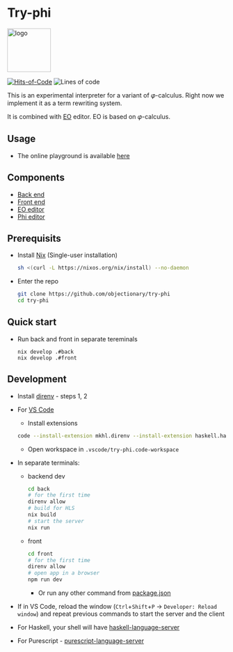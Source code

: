 # Try-phi

<img alt="logo" src="https://www.objectionary.com/cactus.svg" height="100px" />

[![Hits-of-Code](https://hitsofcode.com/github/objectionary/try-phi?branch=main)](https://hitsofcode.com/view/github/objectionary/try-phi?branch=main)
![Lines of code](https://img.shields.io/tokei/lines/github/objectionary/try-phi?style=flat-square)

This is an experimental interpreter for a variant of 𝜑-calculus.
Right now we implement it as a term rewriting system.

It is combined with [EO](https://github.com/objectionary/eo) editor. EO is based on 𝜑-calculus.

## Usage

- The online playground is available [here](https://www.objectionary.com/try-phi/?editor=phi&snippet=%5B%0A%20%20a%20-%3E%203%2C%0A%20%20b%20-%3E%20%5E0.a%0A%5D.b)

## Components

- [Back end](./back/)
- [Front end](./front/)
- [EO editor](https://github.com/br4ch1st0chr0n3/eo-editor)
- [Phi editor](https://github.com/br4ch1st0chr0n3/phi-editor)

## Prerequisits

- Install [Nix](https://nixos.org/download.html) (Single-user installation)
  ```sh
  sh <(curl -L https://nixos.org/nix/install) --no-daemon
  ```

- Enter the repo
  ```sh
  git clone https://github.com/objectionary/try-phi
  cd try-phi
  ```

## Quick start

- Run back and front in separate tereminals
  ```console
  nix develop .#back
  nix develop .#front
  ```

## Development

- Install [direnv](https://nix.dev/tutorials/declarative-and-reproducible-developer-environments#direnv-automatically-activating-the-environment-on-directory-change) - steps 1, 2

- For [VS Code](https://code.visualstudio.com/)
  - Install extensions
  ```sh
  code --install-extension mkhl.direnv --install-extension haskell.haskell --install-extension nwolverson.ide-purescript
  ```
  - Open workspace in `.vscode/try-phi.code-workspace`

- In separate terminals:
  - backend dev
    ```sh
    cd back
    # for the first time
    direnv allow
    # build for HLS
    nix build
    # start the server
    nix run
    ```
  - front
    ```sh
    cd front
    # for the first time
    direnv allow
    # open app in a browser
    npm run dev
    ```
    - Or run any other command from [package.json](package.json)

- If in VS Code, reload the window (`Ctrl`+`Shift`+`P` -> `Developer: Reload window`) and repeat previous commands to start the server and the client

- For Haskell, your shell will have [haskell-language-server](https://github.com/haskell/haskell-language-server)
- For Purescript - [purescript-language-server](https://github.com/nwolverson/purescript-language-server)
